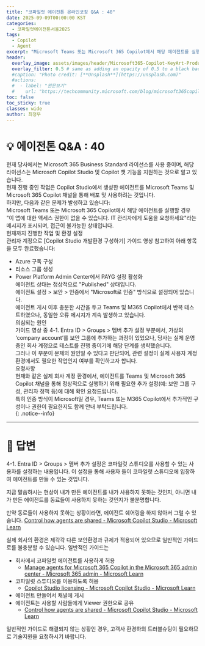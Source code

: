 ```yaml
---
title: "코파일럿 에이전톤 온라인코칭 Q&A : 40"
date: 2025-09-09T00:00:00 KST
categories:
  - 코파일럿에이전톤서울2025
tags:
  - Copilot
  - Agent
excerpt: "Microsoft Teams 또는 Microsoft 365 Copilot에서 해당 에이전트를 실행할 경우 '이 앱에 대한 액세스 권한이 없을 수 있습니다. IT 관리자에게 도움을 요청하세요'라는 메시지가 표시되며, 접근이 불가능한 상태입니다.  "
header:
  overlay_image: assets/images/header/Microsoft365-Copilot-KeyArt-Productivity-6K-01.png
  overlay_filter: 0.5 # same as adding an opacity of 0.5 to a black background
  #caption: "Photo credit: [**Unsplash**](https://unsplash.com)"
  #actions:
  #  - label: "원문보기"
  #    url: "https://techcommunity.microsoft.com/blog/microsoft365copilotblog/what%E2%80%99s-new-in-microsoft-365-copilot--july-2025/4438253"
toc: false
toc_sticky: true
classes: wide
author: 최정우
---
```


# 💡 에이전톤 Q&A : 40


현재 당사에서는 Microsoft 365 Business Standard 라이선스를 사용 중이며, 해당 라이선스는 Microsoft Copilot Studio 및 Copilot 챗 기능을 지원하는 것으로 알고 있습니다.  
현재 진행 중인 작업은 Copilot Studio에서 생성한 에이전트를 Microsoft Teams 및 Microsoft 365 Copilot 채널을 통해 배포 및 사용하려는 것입니다.  
하지만, 다음과 같은 문제가 발생하고 있습니다:  
Microsoft Teams 또는 Microsoft 365 Copilot에서 해당 에이전트를 실행할 경우 "이 앱에 대한 액세스 권한이 없을 수 있습니다. IT 관리자에게 도움을 요청하세요"라는 메시지가 표시되며, 접근이 불가능한 상태입니다.  
현재까지 진행한 작업 및 환경 설정  
관리자 계정으로 [Copilot Studio 개발환경 구성하기] 가이드 영상 참고하여 아래 항목을 모두 완료했습니다:  
- Azure 구독 구성  
- 리소스 그룹 생성  
- Power Platform Admin Center에서 PAYG 설정 활성화  
에이전트 상태는 정상적으로 "Published" 상태입니다.  
에이전트 설정 > 보안 > 인증에서 "Microsoft로 인증" 방식으로 설정되어 있습니다.  
에이전트 게시 이후 충분한 시간을 두고 Teams 및 M365 Copilot에서 반복 테스트하였으나, 동일한 오류 메시지가 계속 발생하고 있습니다.  
의심되는 원인  
가이드 영상 중 4-1. Entra ID > Groups > 멤버 추가 설정 부분에서, 가상의 ‘company account’를 보안 그룹에 추가하는 과정이 있었으나, 당사는 실제 운영 중인 회사 계정으로 테스트를 진행 중이기에 해당 단계를 생략했습니다.  
그러나 이 부분이 문제의 원인일 수 있다고 판단되어, 관련 설정이 실제 사용자 계정 환경에서도 필요한 작업인지 여부를 확인하고자 합니다.  
요청사항  
현재와 같은 실제 회사 계정 환경에서, 에이전트를 Teams 및 Microsoft 365 Copilot 채널을 통해 정상적으로 실행하기 위해 필요한 추가 설정(예: 보안 그룹 구성, 관리자 정책 등)에 대해 확인 요청드립니다.  
특히 인증 방식이 Microsoft일 경우, Teams 또는 M365 Copilot에서 추가적인 구성이나 권한이 필요한지도 함께 안내 부탁드립니다.  
{: .notice--info}

---

# 📝 답변


4-1. Entra ID > Groups > 멤버 추가 설정은 코파일럿 스튜디오를 사용할 수 있는 사용자를 설정하는 내용입니다. 이 설정을 통해 사용자 들이 코파일럿 스튜디오에 입장하여 에이전트를 만들 수 있는 것입니다.

지금 말씀하시는 현상이 내가 만든 에이전트를 내가 사용하지 못하는 것인지, 아니면 내가 만든 에이전트를 동료들이 사용하지 못하는 것인지가 불분명합니다.

만약 동료들이 사용하지 못하는 상황이라면, 에이전트 쉐어링을 하지 않아서 그럴 수 있습니다.
[Control how agents are shared - Microsoft Copilot Studio - Microsoft Learn](https://learn.microsoft.com/en-us/microsoft-copilot-studio/admin-sharing-controls-limits)

실제 회사의 환경은 제각각 다른 보안환경과 규제가 적용되어 있으므로 일반적인 가이드로를 불충분할 수 있습니다.
일반적인 가이드는 

- 회사에서 코파일럿 에이전트를 사용하게 허용
  - [Manage agents for Microsoft 365 Copilot in the Microsoft 365 admin center - Microsoft 365 admin - Microsoft Learn](https://learn.microsoft.com/en-us/microsoft-365/admin/manage/manage-copilot-agents-integrated-apps?view=o365-worldwide&context=%2Fmicrosoft-365-copilot%2Fextensibility%2Fcontext#enable-or-disable-copilot-extensibility)
- 코파일럿 스튜디오를 이용하도록 허용
  - [Copilot Studio licensing - Microsoft Copilot Studio - Microsoft Learn](https://learn.microsoft.com/en-us/microsoft-copilot-studio/billing-licensing#getting-started-in-copilot-studio)
- 에이전트 만들어서 채널에 게시
- 에이전트는 사용할 사람들에게 Viewer 권한으로 공유
  - [Control how agents are shared - Microsoft Copilot Studio - Microsoft Learn](https://learn.microsoft.com/en-us/microsoft-copilot-studio/admin-sharing-controls-limits)

일반적인 가이드로 해결되지 않는 상황인 경우, 고객사 환경하의 트러블슈팅이 필요하므로 기술지원을 요청하시기 바랍니다.


